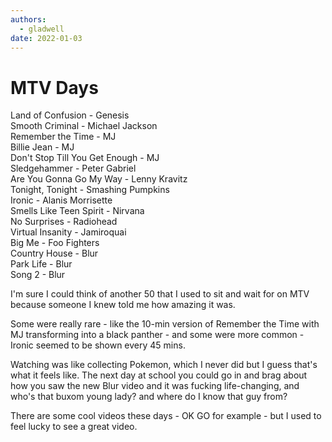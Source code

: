```yaml
---
authors:
  - gladwell
date: 2022-01-03
---
```


# MTV Days

Land of Confusion - Genesis  
Smooth Criminal - Michael Jackson  
Remember the Time - MJ  
Billie Jean - MJ  
Don't Stop Till You Get Enough - MJ  
Sledgehammer - Peter Gabriel  
Are You Gonna Go My Way - Lenny Kravitz  
Tonight, Tonight - Smashing Pumpkins  
Ironic - Alanis Morrisette  
Smells Like Teen Spirit - Nirvana  
No Surprises - Radiohead  
Virtual Insanity - Jamiroquai  
Big Me - Foo Fighters  
Country House - Blur  
Park Life - Blur  
Song 2 - Blur  

I'm sure I could think of another 50 that I used to sit and wait for on MTV because someone I knew told me how amazing it was.

Some were really rare - like the 10-min version of Remember the Time with MJ transforming into a black panther - and some were more common - Ironic seemed to be shown every 45 mins.

Watching was like collecting Pokemon, which I never did but I guess that's what it feels like. The next day at school you could go in and brag about how you saw the new Blur video and it was fucking life-changing, and who's that buxom young lady? and where do I know that guy from?

There are some cool videos these days - OK GO for example - but I used to feel lucky to see a great video.
